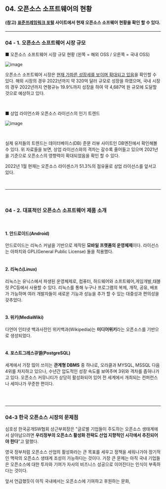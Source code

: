 <!-- 오픈소스소프트웨어 역사와 현황
    3. OSS 현재 현황-->

## 04. 오픈소스 소프트웨어의 현황
#### (참고) [표준프레임워크 포털](https://www.egovframe.go.kr/home/sub.do?menuNo=13) 사이트에서 현재 오픈소스 소프웨어 현황을 확인 할 수 있다.
---

### 04 - 1. 오픈소스 소프트웨어 시장 규모


■ 오픈소스 소프트웨어 시장 규모 현황 (왼쪽 = 해외 OSS / 오른쪽 = 국내 OSS)
<br>

![image](https://cdn.comworld.co.kr/news/photo/202201/50514_41552_2440.png)

오픈소스 소프트웨어 시장은 <u>현재 가파른 성장세를 보이며 확대되고 있음</u>을 확인할 수 있다. 해외 시장의 경우 2022년까지 약 320억 달러 규모로 성장을 하였으며, 국내 시장의 경우 2022년까지 연평규뉴 19.9%까지 성장을 하여 약 4,687억 원 규모에 도달할 것으로 예상하고 있다.

<br>

 ■ 상업 라이언스와 오픈소스 라이선스의 인기 트렌드
 <br>

![image](https://cdn.comworld.co.kr/news/photo/202201/50514_41553_2456.png)

<br>

실제 유저들의 트렌드는 데이터베이스(DB) 준문 리뷰 사이트인 DB엔진에서 확인해볼 수 있다. 위 자료들을 보면, 상업 라이선스와의 격차는 갈수록 줄어들고 있으며 2021년을 기준으로 오픈소스의 영향력이 확대되었음을 확인 할 수 있다.

2022년 1월 현재는 오픈소스 라이센스가 51.3%의 점유율로 상업 라이선스를 앞서고 있다.

<br>
<hr>
<br>


### 04 - 2. 대표적인 오픈소스 소프트웨어 제품 소개
<br>

#### 1. 안드로이드(Android)

안드로이드는 리눅스 커널을 기반으로 제작된 <b>모바일 프랫폼의 운영체제</b>이다. 라이선스는 아파치와 GPL(General Public License) 둘을 적용했다.<br><br>

#### 2. 리눅스(Linux)
리눅스는 유닉스에서 파생된 운영체제로, 컴퓨터, 하드웨어와 소프트웨어,게임개발,태블릿 PC등에서 사용할 수 있다. 리눅스를 통해 누구나 프로그램의 복제, 개작, 공유, 배포가 가능하며 여러 개발자들이 새로운 기능과 성능을 추가 할 수 있는 대중성과 편의성을 갖추었다.<br><br>


#### 3. 위키(MediaWiki)
다언어 인터넷 백과사전인 위키백과(Wikipedia)는 <b>미디어위키</b>라는 오픈소스를 기반으로 생성되었다.<br><br>


#### 4. 포스트그레스큐엘(PostgreSQL)

세계에서 가장 많이 쓰이는 <b>관계형 DBMS</b> 중 하나로, 오라클과 MYSQL, MSSQL 다음 4위를 차지하고 있으나, 수년간 압도적인 성장 속도를 보여주며 3위와 격차를 좁혀나가고 있다. 오픈소스 커뮤니티가 상당히 활성화되어 있어 전 세계에서 개최되는 컨퍼런스나 세미나가 꾸준한 편이다.<br><br>

<br><hr>

### 04-3 한국 오픈소스 시장의 문제점

심호성 한국공개SW협회 상근부회장은 "글로벌 기업들이 주도하는 오픈소스 생태계에서 살아남으려면 <b>우리정부의 오픈소스 활성화 전략도 산업 지향적인 시각에서 추진되어야 한다</b>"고 말했다. 

영국 정부처럼 오픈소스 산업의 활성화라는 큰 목표를 세우고 정책을 세워나가야 장기적인 맥락의 오픈소스 생태계 조성이 가능하다는 것이다. 가장 큰 문제는 아직 국내 기업들은 오픈소스에 대한 투자와 기여가 자사의 비즈니스 성공으로 이어진다는 인식이 부족하다는 것이다. 

앞서 언급했듯이 아직 국내에서는 오픈소스에 기여하고 후원하는 문화, 
